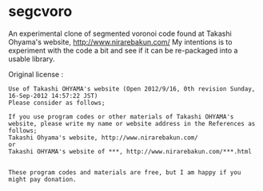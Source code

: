segcvoro
========

An experimental clone of segmented voronoi code found at Takashi Ohyama's website, http://www.nirarebakun.com/
My intentions is to experiment with the code a bit and see if it can be re-packaged into a usable library.

Original license :

    Use of Takashi OHYAMA's website (Open 2012/9/16, 0th revision Sunday, 16-Sep-2012 14:57:22 JST)
    Please consider as follows;
    
    If you use program codes or other materials of Takashi OHYAMA's website, please write my name or website address in the References as follows;
    Takashi Ohyama's website, http://www.nirarebakun.com/
    or
    Takashi OHYAMA's website of ***, http://www.nirarebakun.com/***.html
    
    
    These program codes and materials are free, but I am happy if you might pay donation. 

